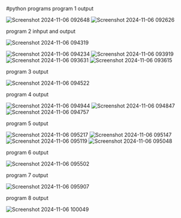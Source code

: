 #python programs
program 1 output

![Screenshot 2024-11-06 092648](https://github.com/user-attachments/assets/5bf8f3ef-15e9-4921-b246-829a9621dd1d)
![Screenshot 2024-11-06 092626](https://github.com/user-attachments/assets/6ef83440-e819-471c-8553-bfa99bfc84eb)

program 2 inhput and output


![Screenshot 2024-11-06 094319](https://github.com/user-attachments/assets/a0579427-375c-437c-b137-694f76d9fe2f)


![Screenshot 2024-11-06 094234](https://github.com/user-attachments/assets/254416c9-b5e3-4772-bf00-b5e15e2d557e)
![Screenshot 2024-11-06 093919](https://github.com/user-attachments/assets/828de277-31a3-43fb-9ec5-cfca5e6b8526)
![Screenshot 2024-11-06 093631](https://github.com/user-attachments/assets/efd1dc71-ca5f-4165-ba5a-57658748a20d)
![Screenshot 2024-11-06 093615](https://github.com/user-attachments/assets/701c16f1-325c-42a9-a42b-080a85e6b399)


program 3 output

![Screenshot 2024-11-06 094522](https://github.com/user-attachments/assets/9032ed9f-c7cf-47c6-b1a4-8eb50f327c20)


program 4 output

![Screenshot 2024-11-06 094944](https://github.com/user-attachments/assets/168d7e38-8272-4754-a300-7215be5d482c)
![Screenshot 2024-11-06 094847](https://github.com/user-attachments/assets/b8cf5617-7a49-4dcb-a0f0-59a75eb9e06c)
![Screenshot 2024-11-06 094757](https://github.com/user-attachments/assets/491f2ece-461c-41f4-b5a9-a770854aa71d)

program 5 output

![Screenshot 2024-11-06 095217](https://github.com/user-attachments/assets/9e64caa1-2c8a-4021-8697-74a6e5060962)
![Screenshot 2024-11-06 095147](https://github.com/user-attachments/assets/e3eadac3-e2fa-41c0-9e86-866d5b7d3e92)
![Screenshot 2024-11-06 095119](https://github.com/user-attachments/assets/bffc7cc6-79ab-4e79-be3f-d9ee3f63cc4f)
![Screenshot 2024-11-06 095048](https://github.com/user-attachments/assets/bba8db32-6d93-4cf7-9870-12b4a7e0d1ac)

program 6 output

![Screenshot 2024-11-06 095502](https://github.com/user-attachments/assets/8f8c24b7-3384-4d54-838c-a677bef9a55e)


program 7 output

![Screenshot 2024-11-06 095907](https://github.com/user-attachments/assets/13a0894f-5dfd-4f6b-a126-76bd02f4c405)

program 8 output

![Screenshot 2024-11-06 100049](https://github.com/user-attachments/assets/320b86dd-ad7f-4642-bba6-dd0f2539fa97)

